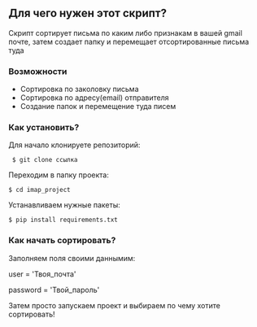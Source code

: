 ## Для чего нужен этот скрипт?
Скрипт сортирует письма по каким либо признакам в вашей gmail почте, затем создает папку и перемещает отсортированные письма туда
### Возможности
* Сортировка по заколовку письма
* Сортировка по адресу(email) отправителя
* Cоздание папок и перемещение туда писем

### Как установить?
Для начало клонируете репозиторий:

``` $ git clone ссылка```

Переходим в папку проекта:

``` $ cd imap_project ```

Устанавливаем нужные пакеты:

``` $ pip install requirements.txt ```

### Как начать сортировать?

Заполняем поля своими даннымим:

user = 'Твоя_почта'

password = 'Твой_пароль'


Затем просто запускаем проект и выбираем по чему хотите сортировать!

